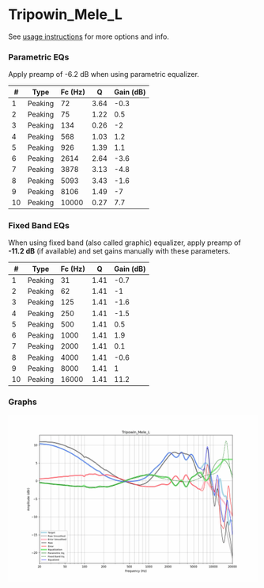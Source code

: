 # Tripowin_Mele_L
See [usage instructions](https://github.com/jaakkopasanen/AutoEq#usage) for more options and info.

### Parametric EQs
Apply preamp of -6.2 dB when using parametric equalizer.

|   # | Type    |   Fc (Hz) |    Q |   Gain (dB) |
|-----|---------|-----------|------|-------------|
|   1 | Peaking |        72 | 3.64 |        -0.3 |
|   2 | Peaking |        75 | 1.22 |         0.5 |
|   3 | Peaking |       134 | 0.26 |        -2   |
|   4 | Peaking |       568 | 1.03 |         1.2 |
|   5 | Peaking |       926 | 1.39 |         1.1 |
|   6 | Peaking |      2614 | 2.64 |        -3.6 |
|   7 | Peaking |      3878 | 3.13 |        -4.8 |
|   8 | Peaking |      5093 | 3.43 |        -1.6 |
|   9 | Peaking |      8106 | 1.49 |        -7   |
|  10 | Peaking |     10000 | 0.27 |         7.7 |

### Fixed Band EQs
When using fixed band (also called graphic) equalizer, apply preamp of **-11.2 dB** (if available) and set gains manually with these parameters.

|   # | Type    |   Fc (Hz) |    Q |   Gain (dB) |
|-----|---------|-----------|------|-------------|
|   1 | Peaking |        31 | 1.41 |        -0.7 |
|   2 | Peaking |        62 | 1.41 |        -1   |
|   3 | Peaking |       125 | 1.41 |        -1.6 |
|   4 | Peaking |       250 | 1.41 |        -1.5 |
|   5 | Peaking |       500 | 1.41 |         0.5 |
|   6 | Peaking |      1000 | 1.41 |         1.9 |
|   7 | Peaking |      2000 | 1.41 |         0.1 |
|   8 | Peaking |      4000 | 1.41 |        -0.6 |
|   9 | Peaking |      8000 | 1.41 |         1   |
|  10 | Peaking |     16000 | 1.41 |        11.2 |

### Graphs
![](./Tripowin_Mele_L.png)
